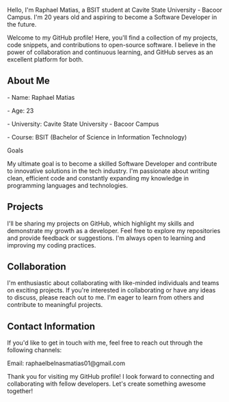 <p> Hello, I'm Raphael Matias, a BSIT student at Cavite State University - Bacoor Campus. I'm 20 years old and aspiring to become a Software Developer in the future.</p>

<p>Welcome to my GitHub profile! Here, you'll find a collection of my projects, code snippets, and contributions to open-source software. I believe in the power of collaboration and continuous learning, and GitHub serves as an excellent platform for both.</p>

<h2>About Me</h2>
<p> - Name: Raphael Matias</p>
<p> - Age: 23</p>
<p> - University: Cavite State University - Bacoor Campus</p>
<p> - Course: BSIT (Bachelor of Science in Information Technology)</p>

<p>Goals</p>
<p>My ultimate goal is to become a skilled Software Developer and contribute to innovative solutions in the tech industry. I'm passionate about writing clean, efficient code and constantly expanding my knowledge in programming languages and technologies.</p>

<h2>Projects</h2>
<p>I'll be sharing my projects on GitHub, which highlight my skills and demonstrate my growth as a developer. Feel free to explore my repositories and provide feedback or suggestions. I'm always open to learning and improving my coding practices.</p>

<h2>Collaboration</h2>
<p>I'm enthusiastic about collaborating with like-minded individuals and teams on exciting projects. If you're interested in collaborating or have any ideas to discuss, please reach out to me. I'm eager to learn from others and contribute to meaningful projects.</p>

<h2>Contact Information</h2>
<p>If you'd like to get in touch with me, feel free to reach out through the following channels:</p>

<p>Email: raphaelbelnasmatias01@gmail.com</p>
<p>Thank you for visiting my GitHub profile! I look forward to connecting and collaborating with fellow developers. Let's create something awesome together!</p>
